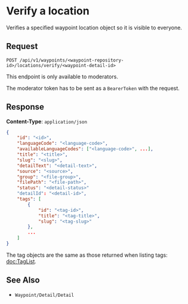 # Verify a location

Verifies a specified waypoint location object so it is visible to everyone.

## Request

    POST /api/v1/waypoints/<waypoint-repository-id>/locations/verify/<waypoint-detail-id>

This endpoint is only available to moderators.

The moderator token has to be sent as a `BearerToken` with the request.

## Response

**Content-Type**: `application/json`

```json
{
    "id": "<id>",
    "languageCode": "<language-code>",
    "availableLanguageCodes": ["<language-code>", ...],
    "title": "<title>",
    "slug": "<slug>",
    "detailText": "<detail-text>",
    "source": "<source>",
    "group": "<file-group>",
    "filePath": "<file-path>",
    "status": "<detail-status>"
    "detailId": "<detail-id>",
    "tags": [
        {
            "id": "<tag-id>",
            "title": "<tag-title>",
            "slug": "<tag-slug>"
        },
        ...
    ]
}
```

The tag objects are the same as those returned when listing tags: <doc:TagList>.

## See Also

* ``Waypoint/Detail/Detail``
